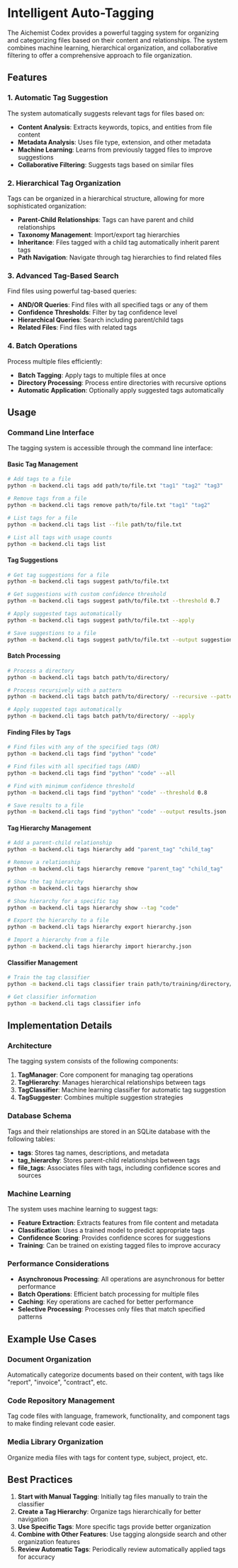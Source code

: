 # Intelligent Auto-Tagging

The Aichemist Codex provides a powerful tagging system for organizing and categorizing files based on their content and relationships. The system combines machine learning, hierarchical organization, and collaborative filtering to offer a comprehensive approach to file organization.

## Features

### 1. Automatic Tag Suggestion

The system automatically suggests relevant tags for files based on:

- **Content Analysis**: Extracts keywords, topics, and entities from file content
- **Metadata Analysis**: Uses file type, extension, and other metadata
- **Machine Learning**: Learns from previously tagged files to improve suggestions
- **Collaborative Filtering**: Suggests tags based on similar files

### 2. Hierarchical Tag Organization

Tags can be organized in a hierarchical structure, allowing for more sophisticated organization:

- **Parent-Child Relationships**: Tags can have parent and child relationships
- **Taxonomy Management**: Import/export tag hierarchies
- **Inheritance**: Files tagged with a child tag automatically inherit parent tags
- **Path Navigation**: Navigate through tag hierarchies to find related files

### 3. Advanced Tag-Based Search

Find files using powerful tag-based queries:

- **AND/OR Queries**: Find files with all specified tags or any of them
- **Confidence Thresholds**: Filter by tag confidence level
- **Hierarchical Queries**: Search including parent/child tags
- **Related Files**: Find files with related tags

### 4. Batch Operations

Process multiple files efficiently:

- **Batch Tagging**: Apply tags to multiple files at once
- **Directory Processing**: Process entire directories with recursive options
- **Automatic Application**: Optionally apply suggested tags automatically

## Usage

### Command Line Interface

The tagging system is accessible through the command line interface:

#### Basic Tag Management

```bash
# Add tags to a file
python -m backend.cli tags add path/to/file.txt "tag1" "tag2" "tag3"

# Remove tags from a file
python -m backend.cli tags remove path/to/file.txt "tag1" "tag2"

# List tags for a file
python -m backend.cli tags list --file path/to/file.txt

# List all tags with usage counts
python -m backend.cli tags list
```

#### Tag Suggestions

```bash
# Get tag suggestions for a file
python -m backend.cli tags suggest path/to/file.txt

# Get suggestions with custom confidence threshold
python -m backend.cli tags suggest path/to/file.txt --threshold 0.7

# Apply suggested tags automatically
python -m backend.cli tags suggest path/to/file.txt --apply

# Save suggestions to a file
python -m backend.cli tags suggest path/to/file.txt --output suggestions.json
```

#### Batch Processing

```bash
# Process a directory
python -m backend.cli tags batch path/to/directory/

# Process recursively with a pattern
python -m backend.cli tags batch path/to/directory/ --recursive --pattern "*.py"

# Apply suggested tags automatically
python -m backend.cli tags batch path/to/directory/ --apply
```

#### Finding Files by Tags

```bash
# Find files with any of the specified tags (OR)
python -m backend.cli tags find "python" "code"

# Find files with all specified tags (AND)
python -m backend.cli tags find "python" "code" --all

# Find with minimum confidence threshold
python -m backend.cli tags find "python" "code" --threshold 0.8

# Save results to a file
python -m backend.cli tags find "python" "code" --output results.json
```

#### Tag Hierarchy Management

```bash
# Add a parent-child relationship
python -m backend.cli tags hierarchy add "parent_tag" "child_tag"

# Remove a relationship
python -m backend.cli tags hierarchy remove "parent_tag" "child_tag"

# Show the tag hierarchy
python -m backend.cli tags hierarchy show

# Show hierarchy for a specific tag
python -m backend.cli tags hierarchy show --tag "code"

# Export the hierarchy to a file
python -m backend.cli tags hierarchy export hierarchy.json

# Import a hierarchy from a file
python -m backend.cli tags hierarchy import hierarchy.json
```

#### Classifier Management

```bash
# Train the tag classifier
python -m backend.cli tags classifier train path/to/training/directory/

# Get classifier information
python -m backend.cli tags classifier info
```

## Implementation Details

### Architecture

The tagging system consists of the following components:

1. **TagManager**: Core component for managing tag operations
2. **TagHierarchy**: Manages hierarchical relationships between tags
3. **TagClassifier**: Machine learning classifier for automatic tag suggestion
4. **TagSuggester**: Combines multiple suggestion strategies

### Database Schema

Tags and their relationships are stored in an SQLite database with the following tables:

- **tags**: Stores tag names, descriptions, and metadata
- **tag_hierarchy**: Stores parent-child relationships between tags
- **file_tags**: Associates files with tags, including confidence scores and sources

### Machine Learning

The system uses machine learning to suggest tags:

- **Feature Extraction**: Extracts features from file content and metadata
- **Classification**: Uses a trained model to predict appropriate tags
- **Confidence Scoring**: Provides confidence scores for suggestions
- **Training**: Can be trained on existing tagged files to improve accuracy

### Performance Considerations

- **Asynchronous Processing**: All operations are asynchronous for better performance
- **Batch Operations**: Efficient batch processing for multiple files
- **Caching**: Key operations are cached for better performance
- **Selective Processing**: Processes only files that match specified patterns

## Example Use Cases

### Document Organization

Automatically categorize documents based on their content, with tags like "report", "invoice", "contract", etc.

### Code Repository Management

Tag code files with language, framework, functionality, and component tags to make finding relevant code easier.

### Media Library Organization

Organize media files with tags for content type, subject, project, etc.

## Best Practices

1. **Start with Manual Tagging**: Initially tag files manually to train the classifier
2. **Create a Tag Hierarchy**: Organize tags hierarchically for better navigation
3. **Use Specific Tags**: More specific tags provide better organization
4. **Combine with Other Features**: Use tagging alongside search and other organization features
5. **Review Automatic Tags**: Periodically review automatically applied tags for accuracy
